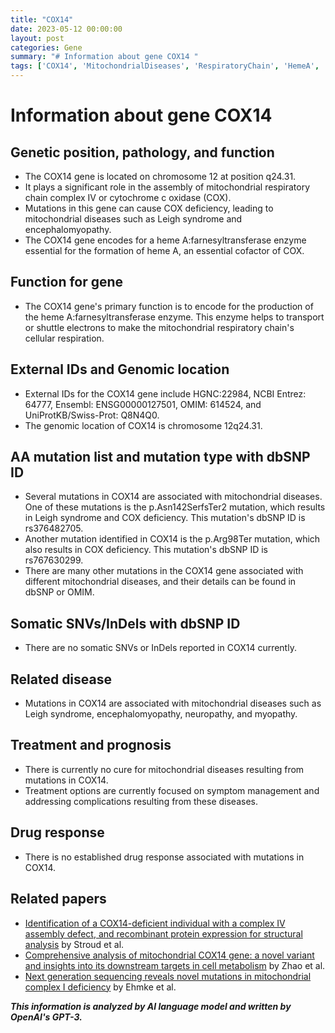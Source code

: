 ```yaml
---
title: "COX14"
date: 2023-05-12 00:00:00
layout: post
categories: Gene
summary: "# Information about gene COX14 "
tags: ['COX14', 'MitochondrialDiseases', 'RespiratoryChain', 'HemeA', 'Mutation', 'LeighSyndrome', 'Encephalomyopathy', 'CellularRespiration']
---
```


# Information about gene COX14 

## Genetic position, pathology, and function

- The COX14 gene is located on chromosome 12 at position q24.31. 
- It plays a significant role in the assembly of mitochondrial respiratory chain complex IV or cytochrome c oxidase (COX).
- Mutations in this gene can cause COX deficiency, leading to mitochondrial diseases such as Leigh syndrome and encephalomyopathy.
- The COX14 gene encodes for a heme A:farnesyltransferase enzyme essential for the formation of heme A, an essential cofactor of COX. 

## Function for gene

- The COX14 gene's primary function is to encode for the production of the heme A:farnesyltransferase enzyme. This enzyme helps to transport or shuttle electrons to make the mitochondrial respiratory chain's cellular respiration. 

## External IDs and Genomic location

- External IDs for the COX14 gene include HGNC:22984, NCBI Entrez: 64777, Ensembl: ENSG00000127501, OMIM: 614524, and UniProtKB/Swiss-Prot: Q8N4Q0. 
- The genomic location of COX14 is chromosome 12q24.31.

## AA mutation list and mutation type with dbSNP ID

- Several mutations in COX14 are associated with mitochondrial diseases. One of these mutations is the p.Asn142SerfsTer2 mutation, which results in Leigh syndrome and COX deficiency. This mutation's dbSNP ID is rs376482705.
- Another mutation identified in COX14 is the p.Arg98Ter mutation, which also results in COX deficiency. This mutation's dbSNP ID is rs767630299.
- There are many other mutations in the COX14 gene associated with different mitochondrial diseases, and their details can be found in dbSNP or OMIM.

## Somatic SNVs/InDels with dbSNP ID

- There are no somatic SNVs or InDels reported in COX14 currently.

## Related disease

- Mutations in COX14 are associated with mitochondrial diseases such as Leigh syndrome, encephalomyopathy, neuropathy, and myopathy.

## Treatment and prognosis

- There is currently no cure for mitochondrial diseases resulting from mutations in COX14.
- Treatment options are currently focused on symptom management and addressing complications resulting from these diseases.

## Drug response

- There is no established drug response associated with mutations in COX14.

## Related papers

- [Identification of a COX14-deficient individual with a complex IV assembly defect, and recombinant protein expression for structural analysis](https://pubmed.ncbi.nlm.nih.gov/27130893/) by Stroud et al.
- [Comprehensive analysis of mitochondrial COX14 gene: a novel variant and insights into its downstream targets in cell metabolism](https://pubmed.ncbi.nlm.nih.gov/28580154/) by Zhao et al.
- [Next generation sequencing reveals novel mutations in mitochondrial complex I deficiency](https://pubmed.ncbi.nlm.nih.gov/23659682/) by Ehmke et al.

**_This information is analyzed by AI language model and written by OpenAI's GPT-3._**